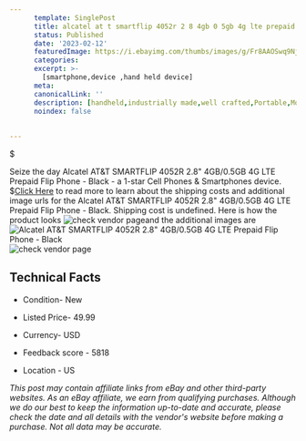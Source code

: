 ```yaml
---
      template: SinglePost
      title: alcatel at t smartflip 4052r 2 8 4gb 0 5gb 4g lte prepaid flip phone black
      status: Published
      date: '2023-02-12'
      featuredImage: https://i.ebayimg.com/thumbs/images/g/Fr8AAOSwq9NjmlvR/s-l225.jpg
      categories: 
      excerpt: >-
        [smartphone,device ,hand held device]
      meta:
      canonicalLink: ''
      description: [handheld,industrially made,well crafted,Portable,Mobile,Compact,Convenient,Lightweight,Maneuverable,Man-portable,Miniature,Carriable,Hand-held,Light,Holdable,Transportable,Mobile device,Pocket-sized,On-the-go,Wireless,Cordless,Compact size,Convenient size, smartphone,device ,hand held device]
      noindex: false
      
        
---
```

$

Seize the day Alcatel AT&T SMARTFLIP 4052R 2.8" 4GB/0.5GB 4G LTE Prepaid Flip Phone - Black - a 1-star Cell Phones & Smartphones device.
$[Click Here](https://www.ebay.com/itm/314364381700?hash=item493193ca04%3Ag%3AFr8AAOSwq9NjmlvR&mkevt=1&mkcid=1&mkrid=711-53200-19255-0&campid=%253CePNCampaignId%253E&customid=%253CreferenceId%253E&toolid=10049) to read more to learn about the shipping costs and additional image urls for the Alcatel AT&T SMARTFLIP 4052R 2.8" 4GB/0.5GB 4G LTE Prepaid Flip Phone - Black. Shipping cost is undefined. Here is how the product looks ![check vendor page](https://i.ebayimg.com/thumbs/images/g/Fr8AAOSwq9NjmlvR/s-l225.jpg)and the additional images are![Alcatel AT&T SMARTFLIP 4052R 2.8" 4GB/0.5GB 4G LTE Prepaid Flip Phone - Black](https://i.ebayimg.com/images/g/Fr8AAOSwq9NjmlvR/s-l1200.jpg)![check vendor page](https://origin-galleryplus.ebayimg.com/ws/web/314364381700_2_0_1/225x225.jpg,https://origin-galleryplus.ebayimg.com/ws/web/314364381700_3_0_1/225x225.jpg,https://origin-galleryplus.ebayimg.com/ws/web/314364381700_4_0_1/225x225.jpg,https://origin-galleryplus.ebayimg.com/ws/web/314364381700_5_0_1/225x225.jpg)



 ## Technical Facts 



     
      

 - Condition- New 


      

 - Listed Price- 49.99 


      

 - Currency- USD 


      

 - Feedback score - 5818 


      

 - Location - US 


      
      

 *_This post may contain affiliate links from eBay and other third-party websites. As an eBay affiliate, we earn from qualifying purchases. Although we do our best to keep the information up-to-date and accurate, please check the date and all details with the vendor's website before making a purchase. Not all data may be accurate._*






